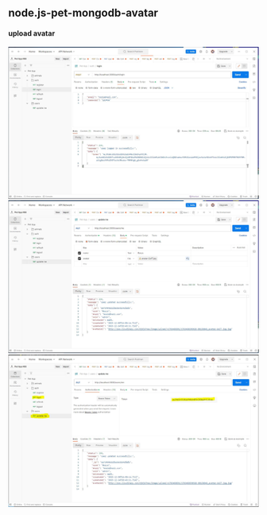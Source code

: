 ## node.js-pet-mongodb-avatar

#### upload avatar
![Screenshoot-2](./assets/screen0.jpg)
![Screenshoot-2](./assets/screen1.jpg)
![Screenshoot-2](./assets/screen2.jpg)